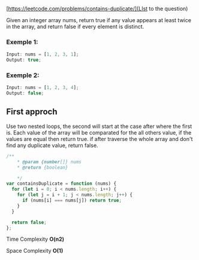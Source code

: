 [https://leetcode.com/problems/contains-duplicate/](LIst to the question)

Given an integer array nums, return true if any value appears at least twice in the array, and return false if every element is distinct.

### Exemple 1:

```javascript
Input: nums = [1, 2, 3, 1];
Output: true;
```

### Exemple 2:

```javascript
Input: nums = [1, 2, 3, 4];
Output: false;
```

## First approch

Use two nested loops, the second will start at the case after where the first is. Each value of the array will be comparated for the all others value, if the values are equal then return true. if after traverse the whole array and don't find any duplicate value, return false.

```javascript
/**
    * @param {number[]} nums
    * @return {boolean}

    */
var containsDuplicate = function (nums) {
  for (let i = 0; i < nums.length; i++) {
    for (let j = i + 1; j < nums.length; j++) {
      if (nums[i] === nums[j]) return true;
    }
  }

  return false;
};
```

Time Complexity **O(n2)**

Space Complexity **O(1)**
